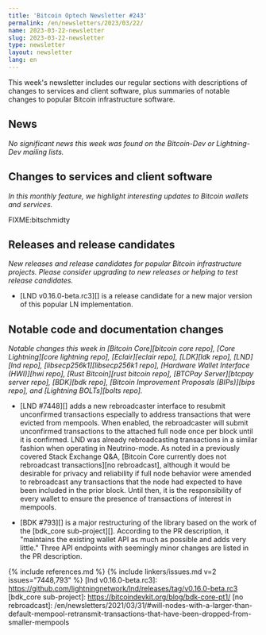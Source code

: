 ```yaml
---
title: 'Bitcoin Optech Newsletter #243'
permalink: /en/newsletters/2023/03/22/
name: 2023-03-22-newsletter
slug: 2023-03-22-newsletter
type: newsletter
layout: newsletter
lang: en
---
```

This week's newsletter includes our regular sections with descriptions
of changes to services and client software, plus summaries of notable
changes to popular Bitcoin infrastructure software.

## News

*No significant news this week was found on the Bitcoin-Dev or
Lightning-Dev mailing lists.*

## Changes to services and client software

*In this monthly feature, we highlight interesting updates to Bitcoin
wallets and services.*

FIXME:bitschmidty

## Releases and release candidates

*New releases and release candidates for popular Bitcoin infrastructure
projects.  Please consider upgrading to new releases or helping to test
release candidates.*

- [LND v0.16.0-beta.rc3][] is a release candidate for a new major
  version of this popular LN implementation.

## Notable code and documentation changes

*Notable changes this week in [Bitcoin Core][bitcoin core repo], [Core
Lightning][core lightning repo], [Eclair][eclair repo], [LDK][ldk repo],
[LND][lnd repo], [libsecp256k1][libsecp256k1 repo], [Hardware Wallet
Interface (HWI)][hwi repo], [Rust Bitcoin][rust bitcoin repo], [BTCPay
Server][btcpay server repo], [BDK][bdk repo], [Bitcoin Improvement
Proposals (BIPs)][bips repo], and [Lightning BOLTs][bolts repo].*

- [LND #7448][] adds a new rebroadcaster interface to resubmit
  unconfirmed transactions especially to address transactions that were
  evicted from mempools. When enabled, the rebroadcaster will submit
  unconfirmed transactions to the attached full node once per block
  until it is confirmed. LND was already rebroadcasting transactions in
  a similar fashion when operating in Neutrino-mode. As noted in a
  previously covered Stack Exchange Q&A, [Bitcoin Core currently
  does not rebroadcast transactions][no rebroadcast], although it would
  be desirable for privacy and reliability if full node behavior were
  amended to rebroadcast any transactions that the node had expected to
  have been included in the prior block. Until then, it is the responsibility
  of every wallet to ensure the presence of transactions of interest in
  mempools.

- [BDK #793][] is a major restructuring of the library based on the work
  of the [bdk_core sub-project][].  According to the PR description, it
  "maintains the existing wallet API as much as possible and adds very
  little."  Three API endpoints with seemingly minor changes are listed in the PR
  description.

{% include references.md %}
{% include linkers/issues.md v=2 issues="7448,793" %}
[lnd v0.16.0-beta.rc3]: https://github.com/lightningnetwork/lnd/releases/tag/v0.16.0-beta.rc3
[bdk_core sub-project]: https://bitcoindevkit.org/blog/bdk-core-pt1/
[no rebroadcast]: /en/newsletters/2021/03/31/#will-nodes-with-a-larger-than-default-mempool-retransmit-transactions-that-have-been-dropped-from-smaller-mempools
